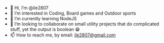 - 👋 Hi, I’m @ile2807
- 👀 I’m interested in Coding, Board games and Outdoor sports
- 🌱 I’m currently learning NodeJS
- 💞️ I’m looking to collaborate on small utility projects that do complicated stuff, yet the output is boolean :grin:
- 📫 How to reach me, by email: ile2807@gmail.com

<!---
ile2807/ile2807 is a ✨ special ✨ repository because its `README.md` (this file) appears on your GitHub profile.
You can click the Preview link to take a look at your changes.
--->
